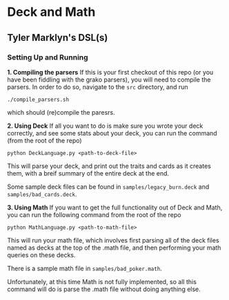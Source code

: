# Deck and Math

## Tyler Marklyn's DSL(s)

### Setting Up and Running

**1. Compiling the parsers**
If this is your first checkout of this repo (or you have been fiddling with
the grako parsers), you will need to compile the parsers. In order to do so,
navigate to the `src` directory, and run
```
./compile_parsers.sh
```
which should (re)compile the paresrs.

**2. Using Deck**
If all you want to do is make sure you wrote your deck correctly, and see
some stats about your deck, you can run the command (from the root of the repo)
```
python DeckLanguage.py <path-to-deck-file>
```
This will parse your deck, and print out the traits and cards as it creates
them, with a breif summary of the entire deck at the end.

Some sample deck files can be found in `samples/legacy_burn.deck` and
`samples/bad_cards.deck`.

**3. Using Math**
If you want to get the full functionality out of Deck and Math, you
can run the following command from the root of the repo
```
python MathLanguage.py <path-to-math-file>
```
This will run your math file, which involves first parsing all of the deck
files named as decks at the top of the .math file, and then performing
your math queries on these decks.

There is a sample math file in `samples/bad_poker.math`.

Unfortunately, at this time Math is not fully implemented, so all this command will do is
parse the .math file without doing anything else.

